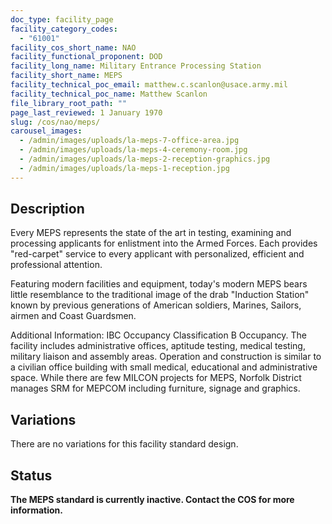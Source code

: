 ```yaml
---
doc_type: facility_page
facility_category_codes:
  - "61001"
facility_cos_short_name: NAO
facility_functional_proponent: DOD
facility_long_name: Military Entrance Processing Station
facility_short_name: MEPS
facility_technical_poc_email: matthew.c.scanlon@usace.army.mil
facility_technical_poc_name: Matthew Scanlon
file_library_root_path: ""
page_last_reviewed: 1 January 1970
slug: /cos/nao/meps/
carousel_images:
  - /admin/images/uploads/la-meps-7-office-area.jpg
  - /admin/images/uploads/la-meps-4-ceremony-room.jpg
  - /admin/images/uploads/la-meps-2-reception-graphics.jpg
  - /admin/images/uploads/la-meps-1-reception.jpg
---
```


## Description

Every MEPS represents the state of the art in testing, examining and processing applicants for enlistment into the Armed Forces. Each provides "red-carpet" service to every applicant with personalized, efficient and professional attention.

Featuring modern facilities and equipment, today's modern MEPS bears little resemblance to the traditional image of the drab "Induction Station" known by previous generations of American soldiers, Marines, Sailors, airmen and Coast Guardsmen.

Additional Information: IBC Occupancy Classification B Occupancy. The facility includes administrative offices, aptitude testing, medical testing, military liaison and assembly areas. Operation and construction is similar to a civilian office building with small medical, educational and administrative space. While there are few MILCON projects for MEPS, Norfolk District manages SRM for MEPCOM including furniture, signage and graphics.

## Variations

There are no variations for this facility standard design.

## Status

**The MEPS standard is currently inactive. Contact the COS for more information.**